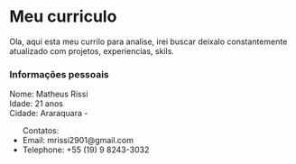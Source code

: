 # Meu curriculo

Ola, aqui esta meu currilo para analise, irei buscar deixalo constantemente atualizado com projetos, experiencias, skils.

<h3>Informações pessoais</h3>
Nome: Matheus Rissi<br>
Idade: 21 anos<br>
Cidade: Araraquara - <br>
<ul>
Contatos:
    <li>Email: mrissi2901@gmail.com
    <li>Telephone: +55 (19) 9 8243-3032
</ul>
